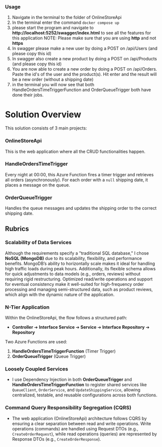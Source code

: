 ﻿### Usage
1. Navigate in the terminal to the folder of OnlineStoreApi
2. In the terminal enter the command `docker compose up`
3. please start the program and navigate to **http://localhost:5252/swagger/index.html** to see all the features for this application 
   NOTE: Please make sure that you are using **http** and not **https**
4. In swagger please make a new user by doing a POST on /api/Users (and please copy this id)
5. In swagger also create a new product by doing a POST on /api/Products (and please copy this id)
6. You are now able to create a new order by doing a POST on /api/Orders. Paste the id's of the user and the product(s). Hit enter and the result will be a new order (without a shipping date)
7. in the terminal you will now see that both HandleOrdersTimeTriggerFunction and OrderQueueTrigger both have done their jobs. 



# Solution Overview
This solution consists of 3 main projects:

### OnlineStoreApi
This is the web application where all the CRUD functionalities happen.

### HandleOrdersTimeTrigger
Every night at 00:00, this Azure Function fires a timer trigger and retrieves all orders (asynchronously). For each order with a `null` shipping date, it places a message on the queue.

### OrderQueueTrigger
Handles the queue messages and updates the shipping order to the correct shipping date.

## Rubrics

### Scalability of Data Services
Although the requirements specify a "traditional SQL database," I chose **NoSQL (MongoDB)** due to its scalability, flexibility, and performance benefits. MongoDB’s ability to horizontally scale makes it ideal for handling high traffic loads during peak hours. Additionally, its flexible schema allows for quick adjustments to data models (e.g., orders, reviews) without requiring rigid restructuring. Optimized read/write operations and support for eventual consistency make it well-suited for high-frequency order processing and managing semi-structured data, such as product reviews, which align with the dynamic nature of the application.

### N-Tier Application
Within the OnlineStoreApi, the flow follows a structured path:
- **Controller** ➔ **Interface Service** ➔ **Service** ➔ **Interface Repository** ➔ **Repository**

Two Azure Functions are used:
1. **HandleOrdersTimeTriggerFunction** (Timer Trigger)
2. **OrderQueueTrigger** (Queue Trigger)

### Loosely Coupled Services
- I use Dependency Injection in both **OrderQueueTrigger** and **HandleOrdersTimeTriggerFunction** to register shared services like `QueueClient`, `OrderService`, and `UpdateShippingService`, allowing centralized, testable, and reusable configurations across both functions.

### Command Query Responsibility Segregation (CQRS)
- The web application (OnlineStoreApi) architecture follows CQRS by ensuring a clear separation between read and write operations. Write operations (commands) are handled using Request DTOs (e.g., `CreateOrderRequest`), while read operations (queries) are represented by Response DTOs (e.g., `CreateOrderResponse`).

